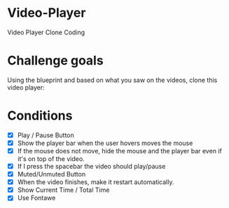# Video-Player
Video Player Clone Coding

# Challenge goals

Using the blueprint and based on what you saw on the videos, clone this video player:

# Conditions 

- [x] Play / Pause Button
- [x] Show the player bar when the user hovers moves the mouse
- [x] If the mouse does not move, hide the mouse and the player bar even if it's on top of the video.
- [x] If I press the spacebar the video should play/pause
- [x] Muted/Unmuted Button
- [x] When the video finishes, make it restart automatically.
- [x] Show Current Time / Total Time
- [x] Use Fontawe